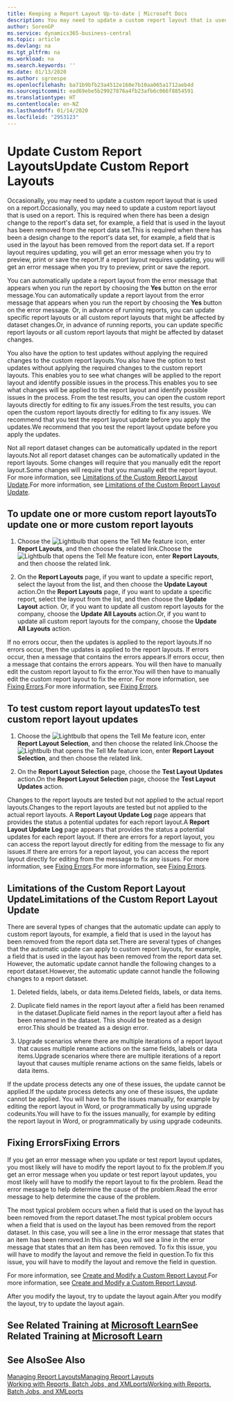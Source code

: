 ```yaml
---
title: Keeping a Report Layout Up-to-date | Microsoft Docs
description: You may need to update a custom report layout that is used on a report. This is required when there has been a design change to the report's data set, for example, a field that is used in the layout has been removed from the report data set.
author: SorenGP
ms.service: dynamics365-business-central
ms.topic: article
ms.devlang: na
ms.tgt_pltfrm: na
ms.workload: na
ms.search.keywords: ''
ms.date: 01/13/2020
ms.author: sgroespe
ms.openlocfilehash: ba71b9bfb23a4512e160e7b10aa065a1712aeb4d
ms.sourcegitcommit: ead69ebe5b29927876a4fb23afb6c066f8854591
ms.translationtype: HT
ms.contentlocale: en-NZ
ms.lasthandoff: 01/14/2020
ms.locfileid: "2953123"
---
```

# <a name="update-custom-report-layouts"></a><span data-ttu-id="bece5-104">Update Custom Report Layouts</span><span class="sxs-lookup"><span data-stu-id="bece5-104">Update Custom Report Layouts</span></span>
<span data-ttu-id="bece5-105">Occasionally, you may need to update a custom report layout that is used on a report.</span><span class="sxs-lookup"><span data-stu-id="bece5-105">Occasionally, you may need to update a custom report layout that is used on a report.</span></span> <span data-ttu-id="bece5-106">This is required when there has been a design change to the report's data set, for example, a field that is used in the layout has been removed from the report data set.</span><span class="sxs-lookup"><span data-stu-id="bece5-106">This is required when there has been a design change to the report's data set, for example, a field that is used in the layout has been removed from the report data set.</span></span> <span data-ttu-id="bece5-107">If a report layout requires updating, you will get an error message when you try to preview, print or save the report.</span><span class="sxs-lookup"><span data-stu-id="bece5-107">If a report layout requires updating, you will get an error message when you try to preview, print or save the report.</span></span>  

<span data-ttu-id="bece5-108">You can automatically update a report layout from the error message that appears when you run the report by choosing the **Yes** button on the error message.</span><span class="sxs-lookup"><span data-stu-id="bece5-108">You can automatically update a report layout from the error message that appears when you run the report by choosing the **Yes** button on the error message.</span></span> <span data-ttu-id="bece5-109">Or, in advance of running reports, you can update specific report layouts or all custom report layouts that might be affected by dataset changes.</span><span class="sxs-lookup"><span data-stu-id="bece5-109">Or, in advance of running reports, you can update specific report layouts or all custom report layouts that might be affected by dataset changes.</span></span>  

<span data-ttu-id="bece5-110">You also have the option to test updates without applying the required changes to the custom report layouts.</span><span class="sxs-lookup"><span data-stu-id="bece5-110">You also have the option to test updates without applying the required changes to the custom report layouts.</span></span> <span data-ttu-id="bece5-111">This enables you to see what changes will be applied to the report layout and identify possible issues in the process.</span><span class="sxs-lookup"><span data-stu-id="bece5-111">This enables you to see what changes will be applied to the report layout and identify possible issues in the process.</span></span> <span data-ttu-id="bece5-112">From the test results, you can open the custom report layouts directly for editing to fix any issues.</span><span class="sxs-lookup"><span data-stu-id="bece5-112">From the test results, you can open the custom report layouts directly for editing to fix any issues.</span></span> <span data-ttu-id="bece5-113">We recommend that you test the report layout update before you apply the updates.</span><span class="sxs-lookup"><span data-stu-id="bece5-113">We recommend that you test the report layout update before you apply the updates.</span></span>  

<span data-ttu-id="bece5-114">Not all report dataset changes can be automatically updated in the report layouts.</span><span class="sxs-lookup"><span data-stu-id="bece5-114">Not all report dataset changes can be automatically updated in the report layouts.</span></span> <span data-ttu-id="bece5-115">Some changes will require that you manually edit the report layout.</span><span class="sxs-lookup"><span data-stu-id="bece5-115">Some changes will require that you manually edit the report layout.</span></span> <span data-ttu-id="bece5-116">For more information, see [Limitations of the Custom Report Layout Update](ui-update-report-layouts.md#UpdateLimitations).</span><span class="sxs-lookup"><span data-stu-id="bece5-116">For more information, see [Limitations of the Custom Report Layout Update](ui-update-report-layouts.md#UpdateLimitations).</span></span>  

## <a name="to-update-one-or-more-custom-report-layouts"></a><span data-ttu-id="bece5-117">To update one or more custom report layouts</span><span class="sxs-lookup"><span data-stu-id="bece5-117">To update one or more custom report layouts</span></span>  

1.  <span data-ttu-id="bece5-118">Choose the ![Lightbulb that opens the Tell Me feature](media/ui-search/search_small.png "Tell me what you want to do") icon, enter **Report Layouts**, and then choose the related link.</span><span class="sxs-lookup"><span data-stu-id="bece5-118">Choose the ![Lightbulb that opens the Tell Me feature](media/ui-search/search_small.png "Tell me what you want to do") icon, enter **Report Layouts**, and then choose the related link.</span></span>  

2.  <span data-ttu-id="bece5-119">On the **Report Layouts** page, if you want to update a specific report, select the layout from the list, and then choose the **Update Layout** action.</span><span class="sxs-lookup"><span data-stu-id="bece5-119">On the **Report Layouts** page, if you want to update a specific report, select the layout from the list, and then choose the **Update Layout** action.</span></span> <span data-ttu-id="bece5-120">Or, if you want to update all custom report layouts for the company, choose the **Update All Layouts** action.</span><span class="sxs-lookup"><span data-stu-id="bece5-120">Or, if you want to update all custom report layouts for the company, choose the **Update All Layouts** action.</span></span>  

<span data-ttu-id="bece5-121">If no errors occur, then the updates is applied to the report layouts.</span><span class="sxs-lookup"><span data-stu-id="bece5-121">If no errors occur, then the updates is applied to the report layouts.</span></span> <span data-ttu-id="bece5-122">If errors occur, then a message that contains the errors appears.</span><span class="sxs-lookup"><span data-stu-id="bece5-122">If errors occur, then a message that contains the errors appears.</span></span> <span data-ttu-id="bece5-123">You will then have to manually edit the custom report layout to fix the error.</span><span class="sxs-lookup"><span data-stu-id="bece5-123">You will then have to manually edit the custom report layout to fix the error.</span></span> <span data-ttu-id="bece5-124">For more information, see [Fixing Errors](ui-update-report-layouts.md#FixErrors).</span><span class="sxs-lookup"><span data-stu-id="bece5-124">For more information, see [Fixing Errors](ui-update-report-layouts.md#FixErrors).</span></span>  

## <a name="to-test-custom-report-layout-updates"></a><span data-ttu-id="bece5-125">To test custom report layout updates</span><span class="sxs-lookup"><span data-stu-id="bece5-125">To test custom report layout updates</span></span>  

1.  <span data-ttu-id="bece5-126">Choose the ![Lightbulb that opens the Tell Me feature](media/ui-search/search_small.png "Tell me what you want to do") icon, enter **Report Layout Selection**, and then choose the related link.</span><span class="sxs-lookup"><span data-stu-id="bece5-126">Choose the ![Lightbulb that opens the Tell Me feature](media/ui-search/search_small.png "Tell me what you want to do") icon, enter **Report Layout Selection**, and then choose the related link.</span></span>  

2.  <span data-ttu-id="bece5-127">On the **Report Layout Selection** page, choose the **Test Layout Updates** action.</span><span class="sxs-lookup"><span data-stu-id="bece5-127">On the **Report Layout Selection** page, choose the **Test Layout Updates** action.</span></span>  

 <span data-ttu-id="bece5-128">Changes to the report layouts are tested but not applied to the actual report layouts.</span><span class="sxs-lookup"><span data-stu-id="bece5-128">Changes to the report layouts are tested but not applied to the actual report layouts.</span></span> <span data-ttu-id="bece5-129">A **Report Layout Update Log** page appears that provides the status a potential updates for each report layout.</span><span class="sxs-lookup"><span data-stu-id="bece5-129">A **Report Layout Update Log** page appears that provides the status a potential updates for each report layout.</span></span> <span data-ttu-id="bece5-130">If there are errors for a report layout, you can access the report layout directly for editing from the message to fix any issues.</span><span class="sxs-lookup"><span data-stu-id="bece5-130">If there are errors for a report layout, you can access the report layout directly for editing from the message to fix any issues.</span></span> <span data-ttu-id="bece5-131">For more information, see [Fixing Errors](ui-update-report-layouts.md#FixErrors).</span><span class="sxs-lookup"><span data-stu-id="bece5-131">For more information, see [Fixing Errors](ui-update-report-layouts.md#FixErrors).</span></span>  

##  <a name="UpdateLimitations"></a> <span data-ttu-id="bece5-132">Limitations of the Custom Report Layout Update</span><span class="sxs-lookup"><span data-stu-id="bece5-132">Limitations of the Custom Report Layout Update</span></span>  
 <span data-ttu-id="bece5-133">There are several types of changes that the automatic update can apply to custom report layouts, for example, a field that is used in the layout has been removed from the report data set.</span><span class="sxs-lookup"><span data-stu-id="bece5-133">There are several types of changes that the automatic update can apply to custom report layouts, for example, a field that is used in the layout has been removed from the report data set.</span></span> <span data-ttu-id="bece5-134">However, the automatic update cannot handle the following changes to a report dataset.</span><span class="sxs-lookup"><span data-stu-id="bece5-134">However, the automatic update cannot handle the following changes to a report dataset.</span></span>  

1.  <span data-ttu-id="bece5-135">Deleted fields, labels, or data items.</span><span class="sxs-lookup"><span data-stu-id="bece5-135">Deleted fields, labels, or data items.</span></span>  

2.  <span data-ttu-id="bece5-136">Duplicate field names in the report layout after a field has been renamed in the dataset.</span><span class="sxs-lookup"><span data-stu-id="bece5-136">Duplicate field names in the report layout after a field has been renamed in the dataset.</span></span> <span data-ttu-id="bece5-137">This should be treated as a design error.</span><span class="sxs-lookup"><span data-stu-id="bece5-137">This should be treated as a design error.</span></span>  

3.  <span data-ttu-id="bece5-138">Upgrade scenarios where there are multiple iterations of a report layout that causes multiple rename actions on the same fields, labels or data items.</span><span class="sxs-lookup"><span data-stu-id="bece5-138">Upgrade scenarios where there are multiple iterations of a report layout that causes multiple rename actions on the same fields, labels or data items.</span></span>  

 <span data-ttu-id="bece5-139">If the update process detects any one of these issues, the update cannot be applied.</span><span class="sxs-lookup"><span data-stu-id="bece5-139">If the update process detects any one of these issues, the update cannot be applied.</span></span> <span data-ttu-id="bece5-140">You will have to fix the issues manually, for example by editing the report layout in Word, or programmatically by using upgrade codeunits.</span><span class="sxs-lookup"><span data-stu-id="bece5-140">You will have to fix the issues manually, for example by editing the report layout in Word, or programmatically by using upgrade codeunits.</span></span>  

##  <a name="FixErrors"></a> <span data-ttu-id="bece5-141">Fixing Errors</span><span class="sxs-lookup"><span data-stu-id="bece5-141">Fixing Errors</span></span>  
 <span data-ttu-id="bece5-142">If you get an error message when you update or test report layout updates, you most likely will have to modify the report layout to fix the problem.</span><span class="sxs-lookup"><span data-stu-id="bece5-142">If you get an error message when you update or test report layout updates, you most likely will have to modify the report layout to fix the problem.</span></span> <span data-ttu-id="bece5-143">Read the error message to help determine the cause of the problem.</span><span class="sxs-lookup"><span data-stu-id="bece5-143">Read the error message to help determine the cause of the problem.</span></span>  

 <span data-ttu-id="bece5-144">The most typical problem occurs when a field that is used on the layout has been removed from the report dataset.</span><span class="sxs-lookup"><span data-stu-id="bece5-144">The most typical problem occurs when a field that is used on the layout has been removed from the report dataset.</span></span> <span data-ttu-id="bece5-145">In this case, you will see a line in the error message that states that an item has been removed.</span><span class="sxs-lookup"><span data-stu-id="bece5-145">In this case, you will see a line in the error message that states that an item has been removed.</span></span> <span data-ttu-id="bece5-146">To fix this issue, you will have to modify the layout and remove the field in question.</span><span class="sxs-lookup"><span data-stu-id="bece5-146">To fix this issue, you will have to modify the layout and remove the field in question.</span></span>  

 <span data-ttu-id="bece5-147">For more information, see [Create and Modify a Custom Report Layout](ui-how-create-custom-report-layout.md#ModifyCustomLayout).</span><span class="sxs-lookup"><span data-stu-id="bece5-147">For more information, see [Create and Modify a Custom Report Layout](ui-how-create-custom-report-layout.md#ModifyCustomLayout).</span></span>  

<span data-ttu-id="bece5-148">After you modify the layout, try to update the layout again.</span><span class="sxs-lookup"><span data-stu-id="bece5-148">After you modify the layout, try to update the layout again.</span></span>  

## <a name="see-related-training-at-microsoft-learnlearnmoduleschange-documents-dynamics-365-business-centralindex"></a><span data-ttu-id="bece5-149">See Related Training at [Microsoft Learn](/learn/modules/change-documents-dynamics-365-business-central/index)</span><span class="sxs-lookup"><span data-stu-id="bece5-149">See Related Training at [Microsoft Learn](/learn/modules/change-documents-dynamics-365-business-central/index)</span></span>

## <a name="see-also"></a><span data-ttu-id="bece5-150">See Also</span><span class="sxs-lookup"><span data-stu-id="bece5-150">See Also</span></span>  
 [<span data-ttu-id="bece5-151">Managing Report Layouts</span><span class="sxs-lookup"><span data-stu-id="bece5-151">Managing Report Layouts</span></span>](ui-manage-report-layouts.md)  
 [<span data-ttu-id="bece5-152">Working with Reports, Batch Jobs, and XMLports</span><span class="sxs-lookup"><span data-stu-id="bece5-152">Working with Reports, Batch Jobs, and XMLports</span></span>](ui-work-report.md)  
